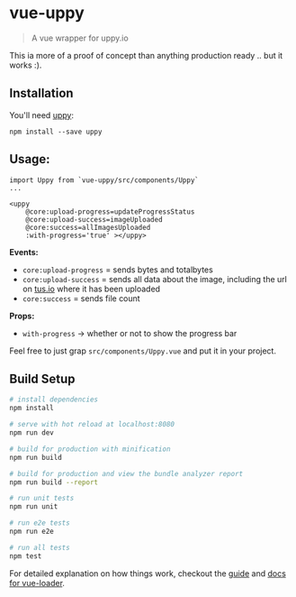 # vue-uppy

> A vue wrapper for uppy.io

This ia more of a proof of concept than anything production ready .. but it works :).

## Installation

You'll need [uppy](http://uppy.io):

```
npm install --save uppy
```

## Usage:

```
import Uppy from `vue-uppy/src/components/Uppy`
...

<uppy
	@core:upload-progress=updateProgressStatus
	@core:upload-success=imageUploaded
	@core:success=allImagesUploaded
	:with-progress='true' ></uppy>
```

**Events:**

* `core:upload-progress` = sends bytes and totalbytes
* `core:upload-success` = sends all data about the image, including the url on [tus.io](http://tus.io) where it has been uploaded
* `core:success` = sends file count

**Props:**

* `with-progress` -> whether or not to show the progress bar

Feel free to just grap `src/components/Uppy.vue` and put it in your project.



## Build Setup

``` bash
# install dependencies
npm install

# serve with hot reload at localhost:8080
npm run dev

# build for production with minification
npm run build

# build for production and view the bundle analyzer report
npm run build --report

# run unit tests
npm run unit

# run e2e tests
npm run e2e

# run all tests
npm test
```

For detailed explanation on how things work, checkout the [guide](http://vuejs-templates.github.io/webpack/) and [docs for vue-loader](http://vuejs.github.io/vue-loader).
